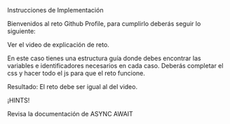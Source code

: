 Instrucciones de Implementación

Bienvenidos al reto Github Profile, para cumplirlo deberás seguir lo siguiente:

Ver el video de explicación de reto.

En este caso tienes una estructura guía donde debes encontrar las variables e identificadores necesarios en cada caso.
Deberás completar el css y hacer todo el js para que el reto funcione.

Resultado: El reto debe ser igual al del video.

¡HINTS!

Revisa la documentación de ASYNC AWAIT
